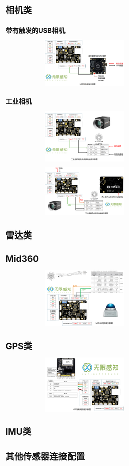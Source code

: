 # 相机类
## 带有触发的USB相机
<p align="center">
<img  style="width:50%;"  alt="usb_camera" src="../picture/link/USB.jpg">
</p>

## 工业相机

<p align="center">
<img  style="width:50%;"  alt="gige_camera" src="../picture/link/CAM.png">
</p>

<p align="center">
<img  style="width:50%;"  alt="gige_power_camera" src="../picture/link/CAM_POWER.png">
</p>


# 雷达类
# Mid360

<p align="center">
<img  style="width:50%;"  alt="mid360" src="../picture/link/MID360.png">
</p>

# GPS类

<p align="center">
<img  style="width:50%;"  alt="gps" src="../picture/link/GPS.jpg">
</p>

# IMU类

# 其他传感器连接配置
